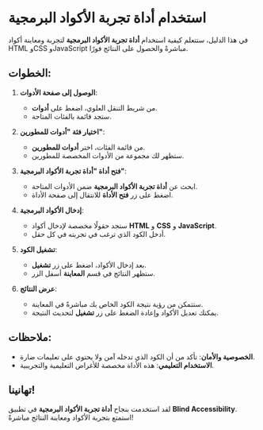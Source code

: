 # استخدام أداة تجربة الأكواد البرمجية

في هذا الدليل، ستتعلم كيفية استخدام **أداة تجربة الأكواد البرمجية** لتجربة ومعاينة أكواد HTML وCSS وJavaScript مباشرةً والحصول على النتائج فورًا.

## الخطوات:

1. **الوصول إلى صفحة الأدوات**:

   - من شريط التنقل العلوي، اضغط على **أدوات**.
   - ستجد قائمة بالفئات المتاحة.

2. **اختيار فئة "أدوات للمطورين"**:

   - من قائمة الفئات، اختر **أدوات للمطورين**.
   - ستظهر لك مجموعة من الأدوات المخصصة للمطورين.

3. **فتح أداة "أداة تجربة الأكواد البرمجية"**:

   - ابحث عن **أداة تجربة الأكواد البرمجية** ضمن الأدوات المتاحة.
   - اضغط على زر **فتح الأداة** للانتقال إلى صفحة الأداة.

4. **إدخال الأكواد البرمجية**:

   - ستجد حقولًا مخصصة لإدخال أكواد **HTML** و **CSS** و **JavaScript**.
   - أدخل الكود الذي ترغب في تجربته في كل حقل.

5. **تشغيل الكود**:

   - بعد إدخال الأكواد، اضغط على زر **تشغيل**.
   - ستظهر النتائج في قسم **المعاينة** أسفل الزر.

6. **عرض النتائج**:

   - ستتمكن من رؤية نتيجة الكود الخاص بك مباشرةً في المعاينة.
   - يمكنك تعديل الأكواد وإعادة الضغط على زر **تشغيل** لتحديث النتيجة.

## ملاحظات:

- **الخصوصية والأمان**: تأكد من أن الكود الذي تدخله آمن ولا يحتوي على تعليمات ضارة.
- **الاستخدام التعليمي**: هذه الأداة مخصصة للأغراض التعليمية والتجريبية.

## تهانينا!

لقد استخدمت بنجاح **أداة تجربة الأكواد البرمجية** في تطبيق **Blind Accessibility**. استمتع بتجربة الأكواد ومعاينة النتائج مباشرةً!
